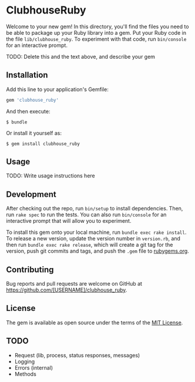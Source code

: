 # ClubhouseRuby

Welcome to your new gem! In this directory, you'll find the files you need to be able to package up your Ruby library into a gem. Put your Ruby code in the file `lib/clubhouse_ruby`. To experiment with that code, run `bin/console` for an interactive prompt.

TODO: Delete this and the text above, and describe your gem

## Installation

Add this line to your application's Gemfile:

```ruby
gem 'clubhouse_ruby'
```

And then execute:

    $ bundle

Or install it yourself as:

    $ gem install clubhouse_ruby

## Usage

TODO: Write usage instructions here

## Development

After checking out the repo, run `bin/setup` to install dependencies. Then, run `rake spec` to run the tests. You can also run `bin/console` for an interactive prompt that will allow you to experiment.

To install this gem onto your local machine, run `bundle exec rake install`. To release a new version, update the version number in `version.rb`, and then run `bundle exec rake release`, which will create a git tag for the version, push git commits and tags, and push the `.gem` file to [rubygems.org](https://rubygems.org).

## Contributing

Bug reports and pull requests are welcome on GitHub at https://github.com/[USERNAME]/clubhouse_ruby.


## License

The gem is available as open source under the terms of the [MIT License](http://opensource.org/licenses/MIT).

## TODO

- Request (lib, process, status responses, messages)
- Logging
- Errors (internal)
- Methods
